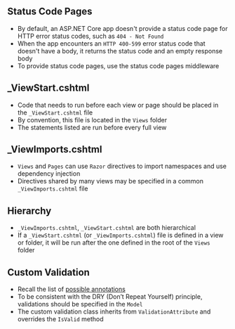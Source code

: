 ## Status Code Pages

- By default, an ASP.NET Core app doesn't provide a status code page for HTTP
  error status codes, such as `404 - Not Found`
- When the app encounters an `HTTP 400-599` error status code that doesn't have a
  body, it returns the status code and an empty response body
- To provide status code pages, use the status code pages middleware

## _ViewStart.cshtml

- Code that needs to run before each view or page should be placed in the
  `_ViewStart.cshtml` file
- By convention, this file is located in the `Views` folder
- The statements listed are run before every full view

## _ViewImports.cshtml

- `Views` and `Pages` can use `Razor` directives to import namespaces and use
  dependency injection
- Directives shared by many views may be specified in a common
  `_ViewImports.cshtml` file

## Hierarchy

- `_ViewImports.cshtml`, `_ViewStart.cshtml` are both hierarchical
- If a `_ViewStart.cshtml` (or `_ViewImports.cshtml`) file is defined in a view
  or folder, it will be run after the one defined in the root of the `Views`
  folder

## Custom Validation

- Recall the list of [possible annotations](https://docs.microsoft.com/en-us/dotnet/api/system.componentmodel.dataannotations?view=net-5.0)
- To be consistent with the DRY (Don’t Repeat Yourself) principle, validations
  should be specified in the `Model`
- The custom validation class inherits from `ValidationAttribute` and overrides
  the `IsValid` method
